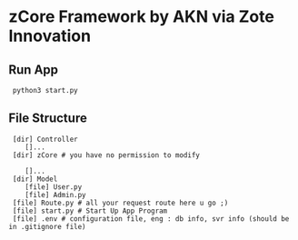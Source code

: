 # zCore Framework by AKN via Zote Innovation
## Run App
```
 python3 start.py
```

## File Structure
```
 [dir] Controller
    []...
 [dir] zCore # you have no permission to modify 
    
    []...
 [dir] Model
    [file] User.py
    [file] Admin.py
 [file] Route.py # all your request route here u go ;)
 [file] start.py # Start Up App Program
 [file] .env # configuration file, eng : db info, svr info (should be in .gitignore file) 
```